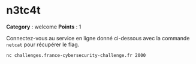 # n3tc4t

**Category** : welcome
**Points** : 1

Connectez-vous au service en ligne donné ci-dessous avec la commande `netcat` pour récupérer le flag.

`nc challenges.france-cybersecurity-challenge.fr 2000`



